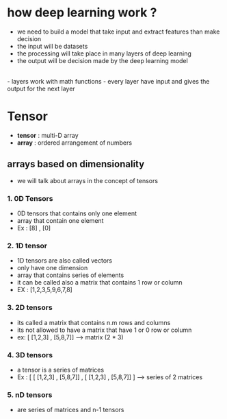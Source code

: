 # how deep learning work ?
- we need to build a model that take input and extract features than make decision 
- the input will be datasets 
- the processing will take place in many layers of deep learning 
- the output will be decision made by the deep learning model 
<br>
- layers work with math functions 
- every layer have input and gives the output for the next layer 

# Tensor
- **tensor** : multi-D array 
- **array** : ordered arrangement of numbers

## arrays based on dimensionality
- we will talk about arrays in the concept of tensors
### 1. 0D Tensors
- 0D tensors that contains only one element
- array that contain one element
- Ex : [8] , [0] 
### 2. 1D tensor
- 1D tensors are also called vectors
- only have one dimension 
- array that contains series of elements
- it can be called also a matrix that contains 1 row or column
- EX : [1,2,3,5,9,6,7,8]

### 3. 2D tensors
- its called a matrix that contains n.m rows and columns
- its not allowed to have a matrix that have 1 or 0 row or column
- ex: [ [1,2,3] , [5,8,7]] --> matrix (2 * 3)
### 4. 3D tensors
- a tensor is a series of matrices 
- Ex : [ [ [1,2,3] , [5,8,7]] , [ [1,2,3] , [5,8,7]] ] --> series of 2 matrices
### 5. nD tensors 
- are series of matrices and n-1 tensors 



































